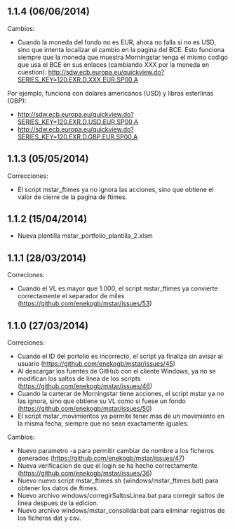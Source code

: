 ## 1.1.4 (06/06/2014)

Cambios:

  - Cuando la moneda del fondo no es EUR, ahora no falla si no es USD, sino que intenta localizar el cambio en la pagina del BCE. Esto funciona siempre que la moneda que muestra Morningstar tenga el mismo codigo que usa el BCE en sus enlaces (cambiando XXX por la moneda en cuestion): http://sdw.ecb.europa.eu/quickview.do?SERIES_KEY=120.EXR.D.XXX.EUR.SP00.A

  Por ejemplo, funciona con dolares americanos (USD) y libras esterlinas (GBP):
  
  - http://sdw.ecb.europa.eu/quickview.do?SERIES_KEY=120.EXR.D.USD.EUR.SP00.A
  - http://sdw.ecb.europa.eu/quickview.do?SERIES_KEY=120.EXR.D.GBP.EUR.SP00.A

## 1.1.3 (05/05/2014)

Correcciones:

  - El script mstar_ftimes ya no ignora las acciones, sino que obtiene el valor de cierre de la pagina de ftimes.

## 1.1.2 (15/04/2014)

  - Nueva plantilla mstar_portfolio_plantilla_2.xlsm

## 1.1.1 (28/03/2014)

Correciones:

 - Cuando el VL es mayor que 1.000, el script mstar_ftimes ya convierte correctamente el separador de miles (https://github.com/enekogb/mstar/issues/53)

## 1.1.0 (27/03/2014)

Correciones:

 - Cuando el ID del portolio es incorrecto, el script ya finaliza sin avisar al usuario (https://github.com/enekogb/mstar/issues/45)
 - Al descargar los fuentes de GitHub con el cliente Windows, ya no se modifican los saltos de linea de los scripts (https://github.com/enekogb/mstar/issues/46)
 - Cuando la carterar de Morningstar tiene acciones, el script mstar ya no las ignora, sino que obtiene su VL como si fuese un fondo (https://github.com/enekogb/mstar/issues/50)
 - El script mstar_movimientos ya permite tener mas de un movimiento en la misma fecha, siempre que no sean exactamente iguales.


Cambios:

  - Nuevo parametro -a para permitir cambiar de nombre a los ficheros generados (https://github.com/enekogb/mstar/issues/47)
  - Nueva verificacion de que el login se ha hecho correctamente (https://github.com/enekogb/mstar/issues/36)
  - Nuevo nuevo script mstar_ftimes.sh (windows/mstar_ftimes.bat) para obtener los datos de ftimes.
  - Nuevo archivo windows/corregirSaltosLinea.bat para corregir saltos de linea despues de la edicion.
  - Nuevo archivo windows/mstar_consolidar.bat para eliminar registros de los ficheros dat y csv.
